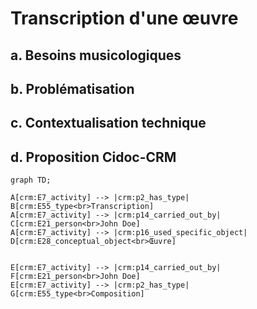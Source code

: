 # Transcription d'une œuvre

## a. Besoins musicologiques

## b. Problématisation

## c. Contextualisation technique

## d. Proposition Cidoc-CRM


```mermaid
graph TD;

A[crm:E7_activity] --> |crm:p2_has_type| B[crm:E55_type<br>Transcription]
A[crm:E7_activity] --> |crm:p14_carried_out_by| C[crm:E21_person<br>John Doe]
A[crm:E7_activity] --> |crm:p16_used_specific_object| D[crm:E28_conceptual_object<br>Œuvre]


E[crm:E7_activity] --> |crm:p14_carried_out_by| F[crm:E21_person<br>John Doe]
E[crm:E7_activity] --> |crm:p2_has_type| G[crm:E55_type<br>Composition]

```

